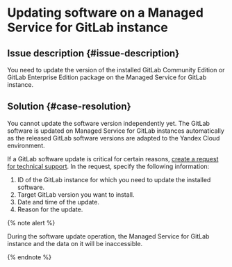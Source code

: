 # Updating software on a Managed Service for GitLab instance



## Issue description {#issue-description}

You need to update the version of the installed GitLab Community Edition or GitLab Enterprise Edition package on the Managed Service for GitLab instance.

## Solution {#case-resolution}

You cannot update the software version independently yet.
The GitLab software is updated on Managed Service for GitLab instances automatically as the released GitLab software versions are adapted to the Yandex Cloud environment.

If a GitLab software update is critical for certain reasons, [create a request for technical support](https://console.cloud.yandex.ru/support?section=contact).
In the request, specify the following information:

1. ID of the GitLab instance for which you need to update the installed software.
2. Target GitLab version you want to install.
3. Date and time of the update.
4. Reason for the update.

{% note alert %}

During the software update operation, the Managed Service for GitLab instance and the data on it will be inaccessible.

{% endnote %}